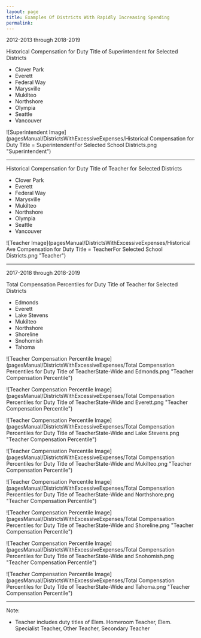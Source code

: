 ```yaml
---
layout: page
title: Examples Of Districts With Rapidly Increasing Spending
permalink:
---
```



2012-2013 through 2018-2019


Historical Compensation for Duty Title of Superintendent for Selected Districts
- Clover Park
- Everett
- Federal Way
- Marysville
- Mukilteo
- Northshore
- Olympia
- Seattle
- Vancouver

![Superintendent Image](pagesManual/DistrictsWithExcessiveExpenses/Historical Compensation for Duty Title = SuperintendentFor Selected School Districts.png "Superintendent")

___

Historical Compensation for Duty Title of Teacher for Selected Districts
- Clover Park
- Everett
- Federal Way
- Marysville
- Mukilteo
- Northshore
- Olympia
- Seattle
- Vancouver

![Teacher Image](pagesManual/DistrictsWithExcessiveExpenses/Historical Ave Compensation for Duty Title = TeacherFor Selected School Districts.png "Teacher")

___



2017-2018 through 2018-2019


Total Compensation Percentiles for Duty Title of Teacher for Selected Districts
- Edmonds
- Everett
- Lake Stevens
- Mukilteo
- Northshore
- Shoreline
- Snohomish
- Tahoma

![Teacher Compensation Percentile Image](pagesManual/DistrictsWithExcessiveExpenses/Total Compensation Percentiles for Duty Title of TeacherState-Wide and Edmonds.png "Teacher Compensation Percentile")

![Teacher Compensation Percentile Image](pagesManual/DistrictsWithExcessiveExpenses/Total Compensation Percentiles for Duty Title of TeacherState-Wide and Everett.png "Teacher Compensation Percentile")

![Teacher Compensation Percentile Image](pagesManual/DistrictsWithExcessiveExpenses/Total Compensation Percentiles for Duty Title of TeacherState-Wide and Lake Stevens.png "Teacher Compensation Percentile")

![Teacher Compensation Percentile Image](pagesManual/DistrictsWithExcessiveExpenses/Total Compensation Percentiles for Duty Title of TeacherState-Wide and Mukilteo.png "Teacher Compensation Percentile")

![Teacher Compensation Percentile Image](pagesManual/DistrictsWithExcessiveExpenses/Total Compensation Percentiles for Duty Title of TeacherState-Wide and Northshore.png "Teacher Compensation Percentile")

![Teacher Compensation Percentile Image](pagesManual/DistrictsWithExcessiveExpenses/Total Compensation Percentiles for Duty Title of TeacherState-Wide and Shoreline.png "Teacher Compensation Percentile")

![Teacher Compensation Percentile Image](pagesManual/DistrictsWithExcessiveExpenses/Total Compensation Percentiles for Duty Title of TeacherState-Wide and Snohomish.png "Teacher Compensation Percentile")

![Teacher Compensation Percentile Image](pagesManual/DistrictsWithExcessiveExpenses/Total Compensation Percentiles for Duty Title of TeacherState-Wide and Tahoma.png "Teacher Compensation Percentile")

___

Note:
- Teacher includes duty titles of Elem. Homeroom Teacher, Elem. Specialist Teacher, Other Teacher, Secondary Teacher


